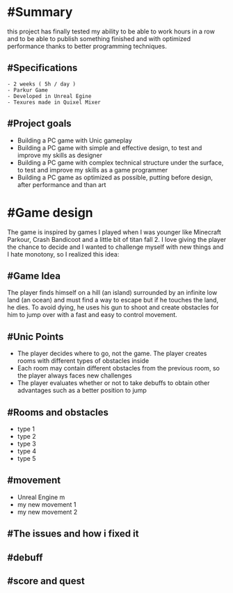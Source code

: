 # #Summary

this project has finally tested my ability to be able to work hours in a row and to be able to publish something finished and with optimized performance thanks to better programming techniques.

## #Specifications

    - 2 weeks ( 5h / day )
    - Parkur Game
    - Developed in Unreal Egine
    - Texures made in Quixel Mixer

## #Project goals

- Building a PC game with Unic gameplay
- Building a PC game with simple and effective design, to test and improve my skills as designer
- Building a PC game with complex technical structure under the surface, to test and improve my skills as a game programmer
- Building a PC game as optimized as possible, putting before design, after performance and than art

# #Game design
The game is inspired by games I played when I was younger like Minecraft Parkour, Crash Bandicoot and a little bit of titan fall 2. 
I love giving the player the chance to decide and I wanted to challenge myself with new things and I hate monotony, so I realized this idea:

## #Game Idea
The player finds himself on a hill (an island) surrounded by an infinite low land (an ocean) and must find a way to escape but if he touches the land, he dies. To avoid dying, he uses his gun to shoot and create obstacles for him to jump over with a fast and easy to control movement.


## #Unic Points

- The player decides where to go, not the game. The player creates rooms with different types of obstacles inside
- Each room may contain different obstacles from the previous room, so the player always faces new challenges
- The player evaluates whether or not to take debuffs to obtain other advantages such as a better position to jump

## #Rooms and obstacles

- type 1
- type 2
- type 3
- type 4
- type 5

## #movement

- Unreal Engine m
- my new movement 1
- my new movement 2

## #The issues and how i fixed it

## #debuff

## #score and quest
